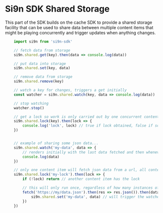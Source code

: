 # Si9n SDK Shared Storage

This part of the SDK builds on the cache SDK to provide a shared storage facility that can be used to share data between multiple content items that might be playing concurrently and trigger updates when anything changes.

```javascript
    import si9n from 'si9n-sdk'

    // fetch data from storage
    si9n.shared.get(key).then(data => console.log(data))

    // put data into storage
    si9n.shared.set(key, data)

    // remove data from storage
    si9n.shared.remove(key)

    // watch a key for changes, triggers a get initially
    const watcher = si9n.shared.watch(key, data => console.log(data))

    // stop watching
    watcher.stop()

    // get a lock so work is only carried out by one concurrent content item
    si9n.shared.lock(key).then(lock => {
        console.log('lock', lock) // true if lock obtained, false if someone else has it
    })


    // example of sharing some json data...
    si9n.shared.watch('my-data', data => {
        // renders initially with the last data fetched and then whenever the data is set
        console.log(data)
    })

    // only one content item will fetch json data from a url, all content will receive the results when set
    si9n.shared.lock('my-lock').then(lock => {
        if (!lock) return // another content item has the lock

        // this will only run once, regardless of how many instances of the item are active
        fetch('https://my/data.json').then(res => res.json()).then(data => {
            si9n.shared.set('my-data', data) // will trigger the watcher across all active content
        })    
    })    

```

